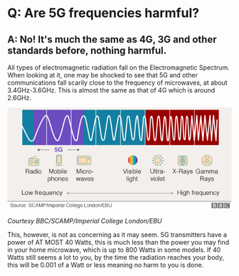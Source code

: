 # Q: Are 5G frequencies harmful?
## A: No! It's much the same as 4G, 3G and other standards before, nothing harmful.

All types of electromagnetic radiation fall on the Electromagnetic Spectrum. When looking at it, one may be shocked to see that 5G and other communications fall scarily close to the frequency of microwaves, at about 3.4GHz-3.6GHz. This is almost the same as that of 4G which is around 2.6GHz.

![BBC Electromagnetic Spectrum](/assets/_107885890_5ggraphic-nc.png)

*Courtesy BBC/SCAMP/Imperial College London/EBU*

This, however, is not as concerning as it may seem. 5G transmitters have a power of AT MOST 40 Watts, this is much less than the power you may find in your home microwave, which is up to 800 Watts in some models. If 40 Watts still seems a lot to you, by the time the radiation reaches your body, this will be 0.001 of a Watt or less meaning no harm to you is done.
